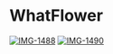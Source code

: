 # WhatFlower

<a href="https://ibb.co/McqCbgL"><img src="https://i.ibb.co/McqCbgL/IMG-1488.png" alt="IMG-1488" border="0"></a> <a href="https://ibb.co/X8J9X3Q"><img src="https://i.ibb.co/X8J9X3Q/IMG-1490.png" alt="IMG-1490" border="0"></a>
